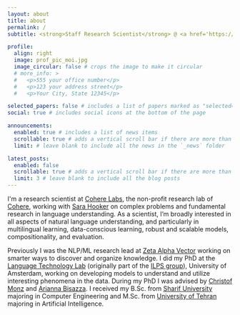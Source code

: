 ```yaml
---
layout: about
title: about
permalink: /
subtitle: <strong>Staff Research Scientist</strong> @ <a href='https://cohere.com/research'>Cohere Labs</a>

profile:
  align: right
  image: prof_pic_moi.jpg
  image_circular: false # crops the image to make it circular
  # more_info: >
  #   <p>555 your office number</p>
  #   <p>123 your address street</p>
  #   <p>Your City, State 12345</p>

selected_papers: false # includes a list of papers marked as "selected={true}"
social: true # includes social icons at the bottom of the page

announcements:
  enabled: true # includes a list of news items
  scrollable: true # adds a vertical scroll bar if there are more than 3 news items
  limit: # leave blank to include all the news in the `_news` folder

latest_posts:
  enabled: false
  scrollable: true # adds a vertical scroll bar if there are more than 3 new posts items
  limit: 3 # leave blank to include all the blog posts
---
```



I'm a research scientist at [Cohere Labs](https://cohere.com/research), the non-profit research lab of [Cohere](https://cohere.com/), working with [Sara Hooker](https://www.sarahooker.me/) on complex problems and fundamental research in language understanding.
As a scientist, I’m broadly interested in all aspects of natural language understanding, and particularly in multilingual learning, data-conscious learning, robust and scalable models, compositionality, and evaluation.

Previously I was the NLP/ML research lead at [Zeta Alpha Vector](https://www.zeta-alpha.com/) working on smarter ways to discover and organize knowledge. 
I did my PhD at the [Language Technology Lab](https://ltl.science.uva.nl/) (originally part of the [ILPS group](https://irlab.science.uva.nl/)), University of Amsterdam, working on developing models to understand and utilize interesting phenomena in the data. 
During my PhD I was advised by [Christof Monz](https://staff.fnwi.uva.nl/c.monz/index.html) and [Arianna Bisazza](http://www.cs.rug.nl/~bisazza/index.html). I received my B.Sc. from [Sharif University](http://www.en.sharif.edu/) majoring in Computer Engineering and M.Sc. from [University of Tehran](https://ut.ac.ir/en) majoring in Artificial Intelligence.

<!-- Write your biography here. Tell the world about yourself. Link to your favorite [subreddit](http://reddit.com). You can put a picture in, too. The code is already in, just name your picture `prof_pic.jpg` and put it in the `img/` folder.

Put your address / P.O. box / other info right below your picture. You can also disable any of these elements by editing `profile` property of the YAML header of your `_pages/about.md`. Edit `_bibliography/papers.bib` and Jekyll will render your [publications page](/al-folio/publications/) automatically.

Link to your social media connections, too. This theme is set up to use [Font Awesome icons](https://fontawesome.com/) and [Academicons](https://jpswalsh.github.io/academicons/), like the ones below. Add your Facebook, Twitter, LinkedIn, Google Scholar, or just disable all of them. -->
